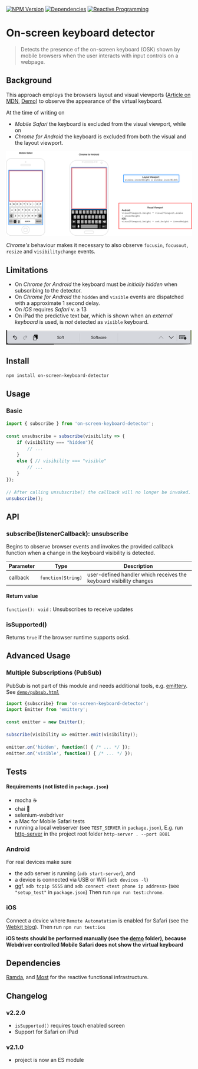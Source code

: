 [![NPM Version](https://img.shields.io/npm/v/on-screen-keyboard-detector.svg?style=flat-square)](https://www.npmjs.com/package/on-screen-keyboard-detector)
[![Dependencies](https://img.shields.io/david/semmel/on-screen-keyboard-detector.svg?style=flat-square)](https://david-dm.org/semmel/on-screen-keyboard-detector)
[![Reactive Programming](https://img.shields.io/badge/code%20style-reactive%2C%20functional-blue?color=b7178c)](http://reactivex.io)

On-screen keyboard detector
=============================
> Detects the presence of the on-screen keyboard (OSK) shown by mobile browsers when the user interacts with input controls on a webpage.

Background
----------
This approach employs the browsers layout and visual viewports ([Article on MDN][1], [Demo][2]) to 
observe the appearance of the virtual keyboard. 

At the time of writing on 
- *Mobile Safari* the keyboard is excluded from the visual viewport, while on
- *Chrome for Android* the keyboard is excluded from both the visual and the layout viewport.

![Browser Viewports](./doc/browser_viewports.png)

*Chrome's* behaviour makes it necessary to also observe `focusin`, `focusout`, `resize` and `visibilitychange` events. 

Limitations
------
- On *Chrome for Android* the keyboard must be *initially hidden* when subscribing to the detector.
- On *Chrome for Android* the `hidden` and `visible` events are dispatched with a approximate 1 second delay.
- On *iOS* requires *Safari* v. ≥ 13
- On iPad the predictive text bar, which is shown when an *external keyboard* is used, is *not* detected as `visible` keyboard.

![iPad Predictive Text Bar](./doc/predictive-text-bar-ipad.png)

Install
-------
`npm install on-screen-keyboard-detector`

Usage
-----
### Basic
```javascript
import { subscribe } from 'on-screen-keyboard-detector';

const unsubscribe = subscribe(visibility => {
	if (visibility === "hidden"){
		// ...
	}
	else { // visibility === "visible"
		// ...
	}
});

// After calling unsubscribe() the callback will no longer be invoked.
unsubscribe();
```

API
---
### subscribe(listenerCallback): unsubscribe
Begins to observe browser events and invokes the provided callback function
when a change in the keyboard visibility is detected.

| Parameter | Type | Description |
|-----------|------|-------------|
| callback  |`function(String)`| user-defined handler which receives the keyboard visibility changes |

#### Return value
`function(): void` : Unsubscribes to receive updates


### isSupported()
Returns `true` if the browser runtime supports oskd.

Advanced Usage
--------------
### Multiple Subscriptions (PubSub)
PubSub is not part of this module and needs additional tools, e.g. [emittery][3]. See [`demo/pubsub.html`](./demo/pubsub.html)
```javascript
import {subscribe} from 'on-screen-keyboard-detector';
import Emitter from 'emittery';

const emitter = new Emitter();

subscribe(visibility => emitter.emit(visibility));

emitter.on('hidden', function() { /* ... */ });
emitter.on('visible', function() { /* ... */ });
```

Tests
-----
#### Requirements (not listed in `package.json`)
- mocha :coffee:
- chai :tea:
- selenium-webdriver
- a Mac for Mobile Safari tests
- running a local webserver (see `TEST_SERVER` in `package.json`), E.g. run [http-server](https://github.com/http-party/http-server) in the project root folder `http-server . --port 8081`

### Android
For real devices make sure 
- the adb server is running (`adb start-server`), and 
- a device is connected via USB or Wifi  (`adb devices -l`)
- ggf. `adb tcpip 5555` and `adb connect <test phone ip address>` (see `"setup_test"` in `package.json`)
Then run `npm run test:chrome`.

### iOS
Connect a device where `Remote Automatation` is enabled for Safari (see the [Webkit blog][4]). Then run `npm run test:ios`

**iOS tests should be performed manually (see the [demo](./demo) folder), because Webdriver controlled Mobile Safari does not show the virtual keyboard**

Dependencies
-----------
[Ramda](https://ramdajs.com), and [Most](https://github.com/mostjs/core) for the reactive functional infrastructure.

Changelog
---------
### v2.2.0
- `isSupported()` requires touch enabled screen
- Support for Safari on iPad


### v2.1.0
- project is now an ES module



[1]: https://developer.mozilla.org/en-US/docs/Web/API/Visual_Viewport_API
[2]: http://bokand.github.io/viewport/index.html
[3]: https://github.com/sindresorhus/emittery
[4]: https://webkit.org/blog/9395/webdriver-is-coming-to-safari-in-ios-13/
